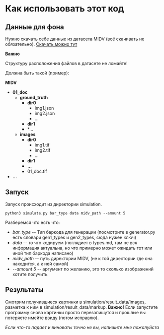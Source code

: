 # Как использовать этот код

## Данные для фона

Нужно скачать себе данные из датасета MIDV (всё скачивать не обязательно).
[Скачать можно тут](https://www.kaggle.com/datasets/kontheeboonmeeprakob/midv500)

**Важно**

Структуру расположения файлов в датасете не ломайте!

Должна быть такой (пример):

**MIDV**
- **01_doc**
    - **ground_truth** 
        - **dir0**
            - img1.json 
            - img2.json
            - ...
        - **dir1**
        - **...*
    - **images**
        - **dir0**
            - img1.tif
            - img2.tif
            - ...
        - **dir1**
        - **...**
        - 01_doc.tif
- **...**


## Запуск

Запуск происходит из директории simulation.

```
python3 simulate.py bar_type data midv_path --amount 5
```

Разберемся что есть что:

- *bar_type* --  Тип баркода для генерации (посмотрите в generator.py есть словари gen1_types и gen2_types, сюда нужен ключ)
- *data* -- то что кодируем (поглядиет в types.md, там не вся информация актуальна, но что примерно может ожидать тот или иной тип баркода написано)
- *midv_path* -- путь директории MIDV, (не к той директории где она находится, а к ней самой)
- *--amount 5* --  аргумент по желанию, это то сколько изображений хотите получить

### 


## Результаты

Смотрим получившиеся картинки в simulation/result_data/images, разметка к ним в simulation/result_data/markup. **Важно!** Если запустите программу снова картинки просто перезапишутся и прошлые вы потеряете имейте ввиду (потом исправлю).


*Если что-то падает и виноваты точно не вы, напишите мне пожалуйста*
